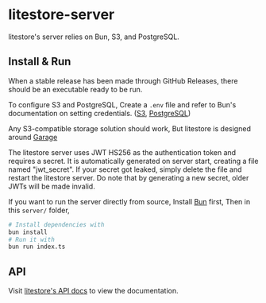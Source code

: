 # litestore-server

litestore's server relies on Bun, S3, and PostgreSQL.

## Install & Run

When a stable release has been made through GitHub Releases, there should be an
executable ready to be run.

To configure S3 and PostgreSQL, Create a `.env` file and refer to Bun's
documentation on setting credentials. \([S3](https://bun.sh/docs/api/s3#credentials),
[PostgreSQL](https://bun.sh/docs/api/sql#database-environment-variables)\)

Any S3-compatible storage solution should work, But litestore is designed
around [Garage](https://garagehq.deuxfleurs.fr/)

The litestore server uses JWT HS256 as the authentication token and requires a secret.
It is automatically generated on server start, creating a file named "jwt_secret".
If your secret got leaked, simply delete the file and restart the litestore server.
Do note that by generating a new secret, older JWTs will be made invalid.

If you want to run the server directly from source, Install [Bun](https://bun.sh/)
first, Then in this `server/` folder,

```bash
# Install dependencies with
bun install
# Run it with
bun run index.ts
```

## API

Visit [litestore's API docs](https://lines-of-codes.github.io/litestore/docs/api/)
to view the documentation.
